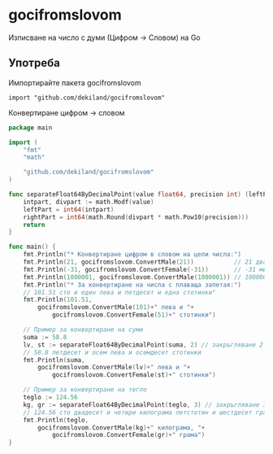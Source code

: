 # gocifromslovom
Изписване на число с думи (Цифром -> Словом) на Go

## Употреба
Импортирайте пакета gocifromslovom

```import "github.com/dekiland/gocifromslovom"```

Конвертиране цифром -> словом
```go
package main

import (
	"fmt"
	"math"

	"github.com/dekiland/gocifromslovom"
)

func separateFloat64ByDecimalPoint(value float64, precision int) (leftPart int64, rightPart int64) {
	intpart, divpart := math.Modf(value)
	leftPart = int64(intpart)
	rightPart = int64(math.Round(divpart * math.Pow10(precision)))
	return
}

func main() {
	fmt.Println("* Конвертиране цифром в словом на цели числа:")
	fmt.Println(21, gocifromslovom.ConvertMale(21))           // 21 двадесет и един"
	fmt.Println(-31, gocifromslovom.ConvertFemale(-31))       // -31 минус тридесет и една"
	fmt.Println(1000001, gocifromslovom.ConvertMale(1000001)) // 1000001 един милион и едно"
	fmt.Println("* За конвертиране на числа с плаваща запетая:")
	// 101.51 сто и един лева и петдесет и една стотинки"
	fmt.Println(101.51,
		gocifromslovom.ConvertMale(101)+" лева и "+
			gocifromslovom.ConvertFemale(51)+" стотинки")

	// Пример за конвертиране на суми
	suma := 58.8
	lv, st := separateFloat64ByDecimalPoint(suma, 2) // закръгляване 2 цифри след десетичния знак
	// 58.8 петдесет и осем лева и осемдесет стотинки
	fmt.Println(suma,
		gocifromslovom.ConvertMale(lv)+" лева и "+
			gocifromslovom.ConvertFemale(st)+" стотинки")

	// Пример за конвертиране на тегло
	teglo := 124.56
	kg, gr := separateFloat64ByDecimalPoint(teglo, 3) // закръгляване 3 цифри след десетичния знак
	// 124.56 сто двадесет и четири килограма петстотин и шестдесет грама
	fmt.Println(teglo,
		gocifromslovom.ConvertMale(kg)+" килограма, "+
			gocifromslovom.ConvertFemale(gr)+" грама")
}
```

